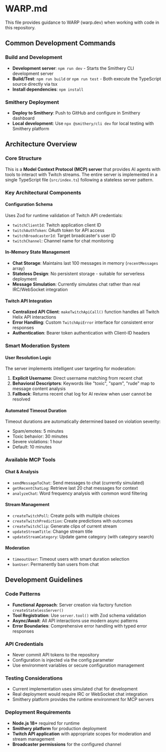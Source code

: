 # WARP.md

This file provides guidance to WARP (warp.dev) when working with code in this repository.

## Common Development Commands

### Build and Development
- **Development server**: `npm run dev` - Starts the Smithery CLI development server
- **Build/Test**: `npm run build` or `npm run test` - Both execute the TypeScript source directly via tsx
- **Install dependencies**: `npm install`

### Smithery Deployment
- **Deploy to Smithery**: Push to GitHub and configure in Smithery dashboard
- **Local development**: Use `npx @smithery/cli dev` for local testing with Smithery platform

## Architecture Overview

### Core Structure
This is a **Model Context Protocol (MCP) server** that provides AI agents with tools to interact with Twitch streams. The entire server is implemented in a single TypeScript file (`src/index.ts`) following a stateless server pattern.

### Key Architectural Components

#### Configuration Schema
Uses Zod for runtime validation of Twitch API credentials:
- `twitchClientId`: Twitch application client ID
- `twitchAuthToken`: OAuth token for API access
- `twitchBroadcasterId`: Target broadcaster's user ID  
- `twitchChannel`: Channel name for chat monitoring

#### In-Memory State Management
- **Chat Storage**: Maintains last 100 messages in memory (`recentMessages` array)
- **Stateless Design**: No persistent storage - suitable for serverless deployment
- **Message Simulation**: Currently simulates chat rather than real IRC/WebSocket integration

#### Twitch API Integration
- **Centralized API Client**: `makeTwitchApiCall()` function handles all Twitch Helix API interactions
- **Error Handling**: Custom `TwitchApiError` interface for consistent error responses
- **Authentication**: Bearer token authentication with Client-ID headers

### Smart Moderation System

#### User Resolution Logic
The server implements intelligent user targeting for moderation:
1. **Explicit Username**: Direct username matching from recent chat
2. **Behavioral Descriptors**: Keywords like "toxic", "spam", "rude" map to message content analysis
3. **Fallback**: Returns recent chat log for AI review when user cannot be resolved

#### Automated Timeout Duration
Timeout durations are automatically determined based on violation severity:
- Spam/emotes: 5 minutes
- Toxic behavior: 30 minutes  
- Severe violations: 1 hour
- Default: 10 minutes

### Available MCP Tools

#### Chat & Analysis
- `sendMessageToChat`: Send messages to chat (currently simulated)
- `getRecentChatLog`: Retrieve last 20 chat messages for context
- `analyzeChat`: Word frequency analysis with common word filtering

#### Stream Management
- `createTwitchPoll`: Create polls with multiple choices
- `createTwitchPrediction`: Create predictions with outcomes
- `createTwitchClip`: Generate clips of current stream
- `updateStreamTitle`: Change stream title
- `updateStreamCategory`: Update game category (with category search)

#### Moderation
- `timeoutUser`: Timeout users with smart duration selection
- `banUser`: Permanently ban users from chat

## Development Guidelines

### Code Patterns
- **Functional Approach**: Server creation via factory function `createStatelessServer()`
- **Tool Registration**: Use `server.tool()` with Zod schema validation
- **Async/Await**: All API interactions use modern async patterns
- **Error Boundaries**: Comprehensive error handling with typed error responses

### API Credentials
- Never commit API tokens to the repository
- Configuration is injected via the config parameter
- Use environment variables or secure configuration management

### Testing Considerations
- Current implementation uses simulated chat for development
- Real deployment would require IRC or WebSocket chat integration
- Smithery platform provides the runtime environment for MCP servers

### Deployment Requirements
- **Node.js 18+** required for runtime
- **Smithery platform** for production deployment
- **Twitch API application** with appropriate scopes for moderation and stream management
- **Broadcaster permissions** for the configured channel
